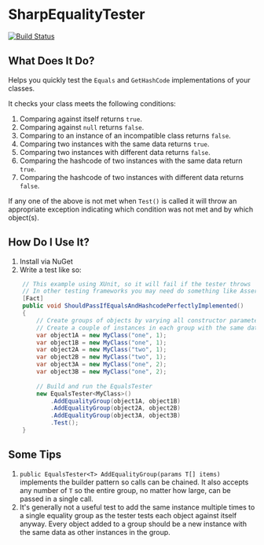 # SharpEqualityTester

[![Build Status](https://travis-ci.org/Choc13/SharpEqualsTester.svg?branch=master)](https://travis-ci.org/Choc13/SharpEqualsTester)

## What Does It Do?
Helps you quickly test the `Equals` and `GetHashCode` implementations of your classes.

It checks your class meets the following conditions:

1. Comparing against itself returns `true`.
2. Comparing against `null` returns `false`.
3. Comparing to an instance of an incompatible class returns `false`.
4. Comparing two instances with the same data returns `true`.
5. Comparing two instances with different data returns `false`.
6. Comparing the hashcode of two instances with the same data return `true`.
7. Comparing the hashcode of two instances with different data returns `false`.

If any one of the above is not met when `Test()` is called it will throw an appropriate exception indicating which condition was not met and by which object(s).

## How Do I Use It?
1. Install via NuGet
2. Write a test like so:

```csharp
    // This example using XUnit, so it will fail if the tester throws
    // In other testing frameworks you may need do something like Assert.DoesNotThrow(() => tester.Test());
    [Fact]
    public void ShouldPassIfEqualsAndHashcodePerfectlyImplemented()
    {
        // Create groups of objects by varying all constructor parameters
        // Create a couple of instances in each group with the same data
        var object1A = new MyClass("one", 1);
        var object1B = new MyClass("one", 1);
        var object2A = new MyClass("two", 1);
        var object2B = new MyClass("two", 1);
        var object3A = new MyClass("one", 2);
        var object3B = new MyClass("one", 2);
        
        // Build and run the EqualsTester
        new EqualsTester<MyClass>()
            .AddEqualityGroup(object1A, object1B)
            .AddEqualityGroup(object2A, object2B)
            .AddEqualityGroup(object3A, object3B)
            .Test();
    }
```

## Some Tips
1. `public EqualsTester<T> AddEqualityGroup(params T[] items)` implements the builder pattern so calls can be chained. It also accepts any number of `T` so the entire group, no matter how large, can be passed in a single call.
2. It's generally not a useful test to add the same instance multiple times to a single equality group as the tester tests each object against itself anyway. Every object added to a group should be a new instance with the same data as other instances in the group.
